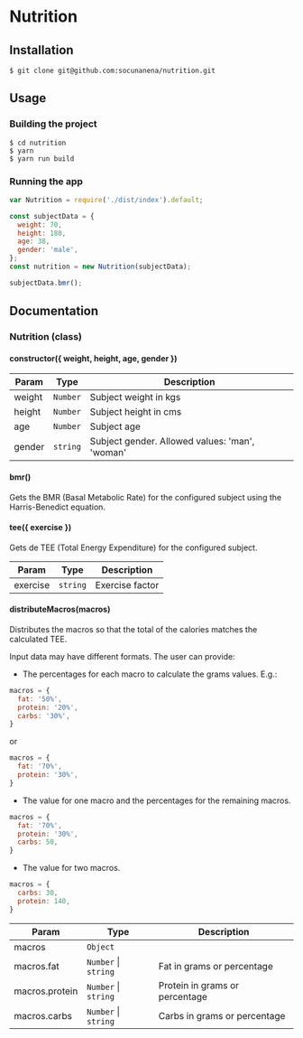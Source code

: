 # Nutrition

## Installation

```shell
$ git clone git@github.com:socunanena/nutrition.git
```

## Usage

### Building the project

```shell
$ cd nutrition
$ yarn
$ yarn run build
```

### Running the app

```javascript
var Nutrition = require('./dist/index').default;

const subjectData = {
  weight: 70,
  height: 180,
  age: 38,
  gender: 'male',
};
const nutrition = new Nutrition(subjectData);

subjectData.bmr();
```

## Documentation

### Nutrition (class)

#### constructor({ weight, height, age, gender })

| Param | Type | Description |
| --- | --- | --- |
| weight | <code>Number</code> | Subject weight in kgs |
| height | <code>Number</code> | Subject height in cms |
| age | <code>Number</code> | Subject age |
| gender | <code>string</code> | Subject gender. Allowed values: 'man', 'woman' |

#### bmr()
Gets the BMR (Basal Metabolic Rate) for the configured subject using the Harris-Benedict equation.

#### tee({ exercise })
Gets de TEE (Total Energy Expenditure) for the configured subject.

| Param | Type | Description |
| --- | --- | --- |
| exercise | <code>string</code> | Exercise factor |

#### distributeMacros(macros)
Distributes the macros so that the total of the calories matches the calculated TEE.

Input data may have different formats. The user can provide:
- The percentages for each macro to calculate the grams values. E.g.:

```javascript
macros = {
  fat: '50%',
  protein: '20%',
  carbs: '30%',
}
```
or
```javascript
macros = {
  fat: '70%',
  protein: '30%',
}
```

- The value for one macro and the percentages for the remaining macros.

```javascript
macros = {
  fat: '70%',
  protein: '30%',
  carbs: 50,
}
```

- The value for two macros.

```javascript
macros = {
  carbs: 30,
  protein: 140,
}
```

| Param | Type | Description |
| --- | --- | --- |
| macros | <code>Object</code> |  |
| macros.fat | <code>Number</code> \| <code>string</code> | Fat in grams or percentage |
| macros.protein | <code>Number</code> \| <code>string</code> | Protein in grams or percentage |
| macros.carbs | <code>Number</code> \| <code>string</code> | Carbs in grams or percentage |
